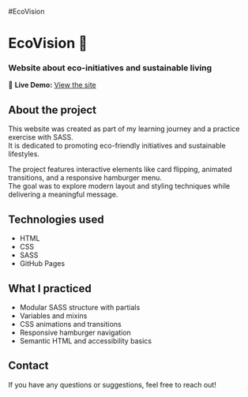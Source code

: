 #EcoVision
# EcoVision 🌱  
### Website about eco-initiatives and sustainable living  

🔗 **Live Demo:** [View the site](https://NadinDesigns.github.io/EcoVision/)  

## About the project

This website was created as part of my learning journey and a practice exercise with SASS.  
It is dedicated to promoting eco-friendly initiatives and sustainable lifestyles.

The project features interactive elements like card flipping, animated transitions, and a responsive hamburger menu.  
The goal was to explore modern layout and styling techniques while delivering a meaningful message.

## Technologies used

- HTML  
- CSS  
- SASS  
- GitHub Pages

## What I practiced

- Modular SASS structure with partials  
- Variables and mixins  
- CSS animations and transitions  
- Responsive hamburger navigation  
- Semantic HTML and accessibility basics

## Contact

If you have any questions or suggestions, feel free to reach out!
